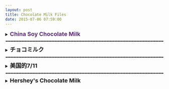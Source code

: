 ```yaml
---
layout: post
title: Chocolate Milk Files
date: 2015-07-06 07:59:00
---
```

<!-------- Insert New Log -------->
<details>
  <summary><b><font size="4" color="#5E2D79">China Soy Chocolate Milk</font></b></summary>
  
<p>
<table style="width:100%">
  <colgroup>
    <col width="30%" />
    <col width="62%" />
  </colgroup>
  <tbody>
    <tr>
      <td markdown="span">**Country, Region**</td>
      <td markdown="span">China, Xiamen</td>
    </tr>
    <tr>
      <td markdown="span">**Company**</td>
      <td markdown="span">NiuNai Co.</td>
    </tr>
    <tr>
      <td markdown="span">**Price**</td>
      <td markdown="span">20 元</td>
    </tr>
    <tr>
      <td markdown="span">**My Rating**</td>
      <td markdown="span">&#9733;&#9734;&#9734;&#9734;&#9734;</td>
    </tr>
    <tr>
      <td markdown="span" style="vertical-align:top">**Taste & Thoughts**</td>
      <td markdown="span"></td>
    </tr>
  </tbody>
</table>

It was creamy but diluted. Sad really.It was creamy but diluted. Sad really. It was creamy but diluted. Sad really.It was creamy but diluted. Sad really.It was creamy but diluted. Sad really.It was creamy but diluted. Sad really.
<br>
<br>
<center><img src="/img/Ses.jpg" width="40%" height="40%"></center> 
</p>
</details>
<hr style="border: 1px dashed #C0C0C0; margin-top: 11px; margin-bottom: 11px;">

<!-------- Insert New Log -------->
<details>
  <summary><b><font size="4">チョコミルク</font></b></summary>

<p>
<table style="width:100%">
  <colgroup>
    <col width="30%" />
    <col width="62%" />
  </colgroup>
  <tbody>
    <tr>
      <td markdown="span">**Country, Region**</td>
      <td markdown="span">China, Xiamen</td>
    </tr>
    <tr>
      <td markdown="span">**Company**</td>
      <td markdown="span">NiuNai Co.</td>
    </tr>
    <tr>
      <td markdown="span">**Price**</td>
      <td markdown="span">20 元</td>
    </tr>
    <tr>
      <td markdown="span">**My Rating**</td>
      <td markdown="span">&#9733;&#9734;&#9734;&#9734;&#9734;</td>
    </tr>
    <tr>
      <td markdown="span" style="vertical-align:top">**Taste & Thoughts**</td>
      <td markdown="span"></td>
    </tr>
  </tbody>
</table>

It was creamy but diluted. Sad really.It was creamy but diluted. Sad really. It was creamy but diluted. Sad really.It was creamy but diluted. Sad really.It was creamy but diluted. Sad really.It was creamy but diluted. Sad really.
<br>
<br>
<center><img src="/img/Ses.jpg" width="40%" height="40%"></center>
</p>
</details>
<hr style="border: 1px dashed #C0C0C0; margin-top: 11px; margin-bottom: 11px;">

<!-------- Insert New Log -------->
<details>
  <summary><b><font size="4">美国的7/11</font></b></summary>

<p>
<table style="width:100%">
  <colgroup>
    <col width="30%" />
    <col width="62%" />
  </colgroup>
  <tbody>
    <tr>
      <td markdown="span">**Country, Region**</td>
      <td markdown="span">xx</td>
    </tr>
    <tr>
      <td markdown="span">**Company**</td>
      <td markdown="span">xx</td>
    </tr>
    <tr>
      <td markdown="span">**Price**</td>
      <td markdown="span">xx</td>
    </tr>
    <tr>
      <td markdown="span">**My Rating**</td>
      <td markdown="span">&#9733;&#9733;&#9734;&#9734;&#9734;</td>
    </tr>
    <tr>
      <td markdown="span" style="vertical-align:top">**Taste & Thoughts**</td>
      <td markdown="span"></td>
    </tr>
  </tbody>
</table>

It was creamy but diluted. Sad really.It was creamy but diluted. Sad really. It was creamy but diluted. Sad really.It was creamy but diluted. Sad really.It was creamy but diluted. Sad really.It was creamy but diluted. Sad really.
<br>
<br>
<center><img src="/img/Ses.jpg" width="40%" height="40%"></center>
</p>
</details>
<hr style="border: 1px dashed #C0C0C0; margin-top: 11px; margin-bottom: 11px;">

<!-------- Insert New Log -------->
<details>
  <summary><b><font size="4">Hershey's Chocolate Milk</font></b></summary>

<p>
<table style="width:100%">
  <colgroup>
    <col width="30%" />
    <col width="62%" />
  </colgroup>
  <tbody>
    <tr>
      <td markdown="span">**Country, Region**</td>
      <td markdown="span">China, Xiamen</td>
    </tr>
    <tr>
      <td markdown="span">**Company**</td>
      <td markdown="span">NiuNai Co.</td>
    </tr>
    <tr>
      <td markdown="span">**Price**</td>
      <td markdown="span">20 元</td>
    </tr>
    <tr>
      <td markdown="span">**My Rating**</td>
      <td markdown="span">&#9733;&#9734;&#9734;&#9734;&#9734;</td>
    </tr>
    <tr>
      <td markdown="span" style="vertical-align:top">**Taste & Thoughts**</td>
      <td markdown="span"></td>
    </tr>
  </tbody>
</table>

It was creamy but diluted. Sad really.It was creamy but diluted. Sad really. It was creamy but diluted. Sad really.It was creamy but diluted. Sad really.It was creamy but diluted. Sad really.It was creamy but diluted. Sad really.
<br>
<br>
<center><img src="/img/Ses.jpg" width="40%" height="40%"></center>
</p>
</details>


<!-------- Insert New Log -------->
